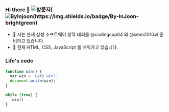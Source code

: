 ### Hi there 👋  [![방문자](https://hits.seeyoufarm.com/api/count/incr/badge.svg?url=https%3A%2F%2Fgithub.com%2Finjoon5)](https://GitHub.com/injoon5/)[![ByInjoon(https://img.shields.io/badge/By-InJoon-brightgreen)](https://GitHub.com/injoon5/)
- 🔭 저는 현재 삼성 소프트웨어 창작 대회를 @codingcup04 와 
     @sean2010과 준비하고 있습니다. 
- 🌱 현재 HTML, CSS, JavaScript 를 배워가고 있습니다.

### Life's code

```javascript
function win() {
  var win = 'Lets win!'
  document.write(win);
}

while (true) {
   win()
}
```

 

